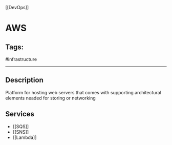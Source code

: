 [[DevOps]]

# AWS

## Tags:
#infrastructure


---


## Description
Platform for hosting web servers that comes with supporting architectural elements neaded for storing or networking

## Services
- [[SQS]]
- [[SNS]]
- [[Lambda]]
